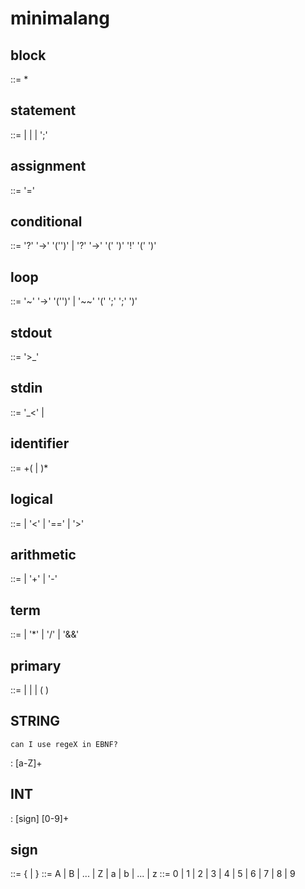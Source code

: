 # minimalang

## block
<block> ::= <statement>*

## statement
<statement> ::= <assignment>
            |   <conditional>
            |   <loop>
            |   <stdout>
            ';'

## assignment
<assignment> ::= <primary> '=' <assignment>

## conditional
<conditional> ::= '?' <expression> '->' '('<statement>')'
              |  '?' <expression> '->' '(' <statement> ')' '!' '(' <statement> ')'
              
## loop
<loop> ::= '~' <expression> '->' '('<statement>')'
       |  '~~' '(' <expression> ';' <expression> ';' <expression> ')' <statement>

## stdout
<stdout> ::= '>_' <expression>  

## stdin
<stdin> ::= '_<' <string> | <int>

## identifier
<identifier> ::= <letter>+(<letter> | <digit>)*

## logical
<logical> ::= <arithmetic>
          | <logical> '<' <arithmetic>
          | <logical> '==' <arithmetic>
          | <logical> '>' <arithmetic>

## arithmetic
<arithmetic> ::=  <term>
             | <arithmetic> '+' <term>
             | <arithmetic> '-' <term>

## term
<term> ::= <factor>
       |  <term> '*' <factor>
       |  <term> '/' <factor>
       |  <term> '&&' <factor>

## primary
<primary> ::= <identifier>
          | <constant>
          | <string>
          | ( <expression> )
    
## STRING
    can I use regeX in EBNF?
   : [a-Z]+

## INT
   : [sign] [0-9]+

## sign

<string> ::= <letter> {<letter> | <digit>}
<letter> ::= A | B | ... | Z | a | b | ... | z
<digit> ::= 0 | 1 | 2 | 3 | 4 | 5 | 6 | 7 | 8 | 9